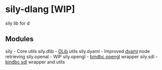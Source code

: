 # sily-dlang [WIP]

sily lib for d

## Modules

sily - Core utils
sily.dlib - [DLib](https://github.com/gecko0307/dlib) utils
sily.dyaml - Improved [dyaml](https://github.com/dlang-community/D-YAML) node retrieving
sily.openal - WIP
sily.opengl - [bindbc opengl](https://github.com/BindBC/bindbc-opengl) wrapper
sily.sdl - [bindbc sdl](https://github.com/BindBC/bindbc-sdl) wrapper and utils